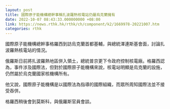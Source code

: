 ```yaml
---
layout: post
title: 國際原子能機構總幹事稱扎波羅熱核電站仍屬烏克蘭擁有
date: 2022-10-07 08:43:33.000000000 +08:00
link: https://news.rthk.hk/rthk/ch/component/k2/1669978-20221007.htm
categories: rthk
---
```


國際原子能機構總幹事格羅西到訪烏克蘭首都基輔，與總統澤連斯基會面，討論扎波羅熱核電站的情況。

俄羅斯日前將扎波羅熱地區併入領土，總統普京更下令政府控制核電廠。格羅西認為，事件涉及國際法，但對於國際原子能機構來說，核電站明顯是烏克蘭的設施，仍然屬於烏克蘭國家核機構所有。

他又說，國際原子能機構是以國際法為指導的國際組織，而眾所周知國際法並不接受吞併。

格羅西稍後會到莫斯科，與俄羅斯官員會談。
